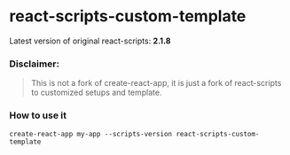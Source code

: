 # react-scripts-custom-template

Latest version of original react-scripts: **2.1.8**

### Disclaimer:

> This is not a fork of create-react-app, it is just a fork of react-scripts to customized setups and template.

### How to use it

`create-react-app my-app --scripts-version react-scripts-custom-template`
